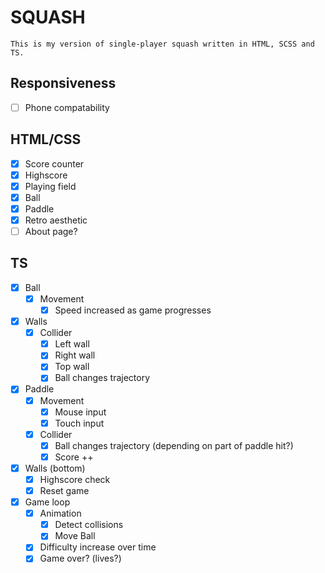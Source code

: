 # SQUASH

    This is my version of single-player squash written in HTML, SCSS and TS.

## Responsiveness

- [ ] Phone compatability

## HTML/CSS

- [x] Score counter
- [x] Highscore
- [x] Playing field
- [x] Ball
- [x] Paddle
- [x] Retro aesthetic
- [ ] About page?

## TS

- [x] Ball
  - [x] Movement
    - [x] Speed increased as game progresses
- [x] Walls
  - [x] Collider
    - [x] Left wall
    - [x] Right wall
    - [x] Top wall
    - [x] Ball changes trajectory
- [x] Paddle
  - [x] Movement
    - [x] Mouse input
    - [x] Touch input
  - [x] Collider
    - [x] Ball changes trajectory (depending on part of paddle hit?)
    - [x] Score ++
- [x] Walls (bottom)
  - [x] Highscore check
  - [x] Reset game
- [x] Game loop
  - [x] Animation
    - [x] Detect collisions
    - [x] Move Ball
  - [x] Difficulty increase over time
  - [x] Game over? (lives?)
